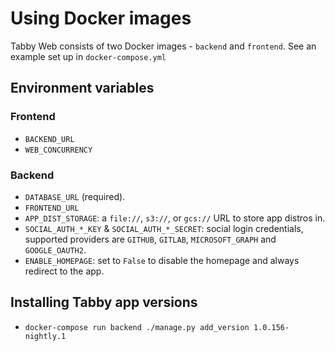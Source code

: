 # Using Docker images

Tabby Web consists of two Docker images - `backend` and `frontend`. See an example set up in `docker-compose.yml`

## Environment variables

### Frontend

* `BACKEND_URL`
* `WEB_CONCURRENCY`

### Backend

* `DATABASE_URL` (required).
* `FRONTEND_URL`
* `APP_DIST_STORAGE`: a `file://`, `s3://`, or `gcs://` URL to store app distros in.
* `SOCIAL_AUTH_*_KEY` & `SOCIAL_AUTH_*_SECRET`: social login credentials, supported providers are `GITHUB`, `GITLAB`, `MICROSOFT_GRAPH` and `GOOGLE_OAUTH2`.
* `ENABLE_HOMEPAGE`: set to `False` to disable the homepage and always redirect to the app.

## Installing Tabby app versions

* `docker-compose run backend ./manage.py add_version 1.0.156-nightly.1`
